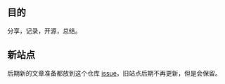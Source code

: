 
## 目的

分享，记录，开源，总结。

## 新站点

后期新的文章准备都放到这个仓库 [issue](https://github.com/superleeyom/blog)，旧站点后期不再更新，但是会保留。

